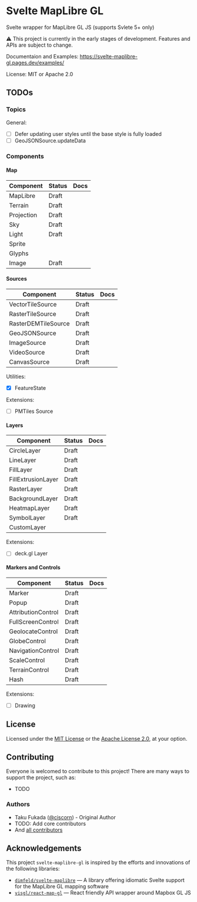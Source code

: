 # Svelte MapLibre GL

Svelte wrapper for MapLibre GL JS (supports Svlete 5+ only)

⚠️ This project is currently in the early stages of development. Features and APIs are subject to change.

Documentaion and Examples: https://svelte-maplibre-gl.pages.dev/examples/

License: MIT or Apache 2.0

## TODOs

### Topics

General:

- [ ] Defer updating user styles until the base style is fully loaded
- [ ] GeoJSONSource.updateData

### Components

#### Map

| Component  | Status | Docs |
| ---------- | ------ | ---- |
| MapLibre   | Draft  |      |
| Terrain    | Draft  |      |
| Projection | Draft  |      |
| Sky        | Draft  |      |
| Light      | Draft  |      |
| Sprite     |        |      |
| Glyphs     |        |      |
| Image      | Draft  |      |

#### Sources

| Component           | Status | Docs |
| ------------------- | ------ | ---- |
| VectorTileSource    | Draft  |      |
| RasterTileSource    | Draft  |      |
| RasterDEMTileSource | Draft  |      |
| GeoJSONSource       | Draft  |      |
| ImageSource         | Draft  |      |
| VideoSource         | Draft  |      |
| CanvasSource        | Draft  |      |

Utilities:

- [x] FeatureState
 
Extensions:

- [ ] PMTiles Source

#### Layers

| Component          | Status | Docs |
| ------------------ | ------ | ---- |
| CircleLayer        | Draft  |      |
| LineLayer          | Draft  |      |
| FillLayer          | Draft  |      |
| FillExtrusionLayer | Draft  |      |
| RasterLayer        | Draft  |      |
| BackgroundLayer    | Draft  |      |
| HeatmapLayer       | Draft  |      |
| SymbolLayer        | Draft  |      |
| CustomLayer        |        |      |

Extensions:

- [ ] deck.gl Layer

#### Markers and Controls

| Component          | Status | Docs |
| ------------------ | ------ | ---- |
| Marker             | Draft  |      |
| Popup              | Draft  |      |
| AttributionControl | Draft  |      |
| FullScreenControl  | Draft  |      |
| GeolocateControl   | Draft  |      |
| GlobeControl       | Draft  |      |
| NavigationControl  | Draft  |      |
| ScaleControl       | Draft  |      |
| TerrainControl     | Draft  |      |
| Hash               | Draft  |      |

Extensions:

- [ ] Drawing

## License

Licensed under the [MIT License](./LICENSE-MIT.txt) or the [Apache License 2.0](./LICENSE-APACHE.txt), at your option.

## Contributing

Everyone is welcomed to contribute to this project! There are many ways to support the project, such as:

- TODO

### Authors

- Taku Fukada ([@ciscorn](https://github.com/ciscorn/)) - Original Author
- TODO: Add core contributors
- And [all contributors](https://github.com/MIERUNE/svelte-maplibre-gl/graphs/contributors)

## Acknowledgements

This project `svelte-maplibre-gl` is inspired by the efforts and innovations of the following libraries:

- [`dimfeld/svelte-maplibre`](https://github.com/dimfeld/svelte-maplibre) &mdash; A library offering idiomatic Svelte support for the MapLibre GL mapping software
- [`visgl/react-map-gl`](https://github.com/visgl/react-map-gl) &mdash; React friendly API wrapper around Mapbox GL JS
